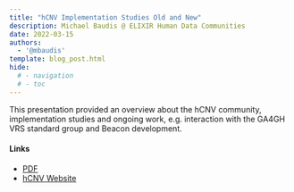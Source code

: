 ```yaml
---
title: "hCNV Implementation Studies Old and New"
description: Michael Baudis @ ELIXIR Human Data Communities
date: 2022-03-15
authors:
  - '@mbaudis'
template: blog_post.html
hide:
  # - navigation
  # - toc
---
```


This presentation provided an overview about the hCNV community, implementation studies
and ongoing work, e.g. interaction with the GA4GH VRS standard group and Beacon development.
<!--more-->

#### Links

* [PDF](/pdf/2022-03-15___Michael-Baudis__hCNV-community-2019-2021_wrap-up.pdf)
* [hCNV Website](https://cnvar.org)
